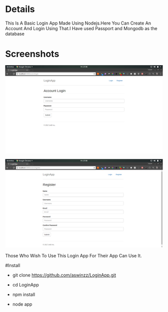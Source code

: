 # Details
This Is A Basic Login App Made Using Nodejs.Here You Can Create An Account And Login Using That.I Have used Passport and Mongodb as the database



# Screenshots
![scr1](https://github.com/aswinzz/LoginApp/blob/master/scr1.png?raw=true)

![scr2](https://github.com/aswinzz/LoginApp/blob/master/scr2.png?raw=true)


 Those Who Wish To Use This Login App For Their App Can Use It.

 
#Install

* git clone https://github.com/aswinzz/LoginApp.git

* cd LoginApp

* npm install 

* node app


 
